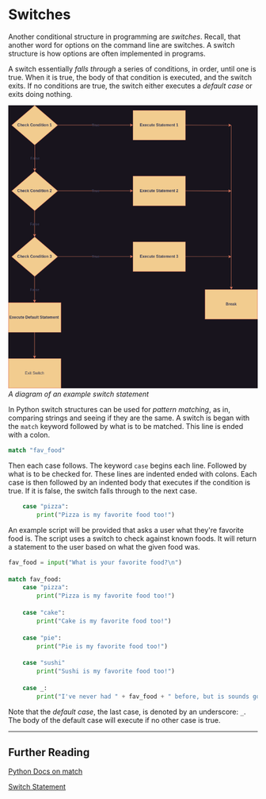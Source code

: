 # Switches
Another conditional structure in programming are *switches*. Recall, that another word for options on the command line are switches. A switch structure is how options are often implemented in programs. 

A switch essentially *falls through* a series of conditions, in order, until one is true. When it is true, the body of that condition is executed, and the switch exits. If no conditions are true, the switch either executes a *default case* or exits doing nothing.

![switch](./imgs/switch.drawio.png)
*A diagram of an example switch statement*

In Python switch structures can be used for *pattern matching*, as in, comparing strings and seeing if they are the same. A switch is began with the `match` keyword followed by what is to be matched. This line is ended with a colon.

```Python
match "fav_food"
```
Then each case follows. The keyword `case` begins each line. Followed by what is to be checked for. These lines are indented ended with colons. Each case is then followed by an indented body that executes if the condition is true. If it is false, the switch falls through to the next case.

```Python
    case "pizza":
        print("Pizza is my favorite food too!")
```
An example script will be provided that asks a user what they're favorite food is. The script uses a switch to check against known foods. It will return a statement to the user based on what the given food was.

```Python
fav_food = input("What is your favorite food?\n")

match fav_food:
    case "pizza":
        print("Pizza is my favorite food too!")

    case "cake":
        print("Cake is my favorite food too!")

    case "pie":
        print("Pie is my favorite food too!")

    case "sushi"
        print("Sushi is my favorite food too!")

    case _:
        print("I've never had " + fav_food + " before, but is sounds good!")
```

Note that the *default case*, the last case, is denoted by an underscore: `_`. The body of the default case will execute if no other case is true. 

--- 
## Further Reading

[Python Docs on match](https://docs.python.org/3/tutorial/controlflow.html#match-statements)

[Switch Statement](https://en.wikipedia.org/wiki/Switch_statement)

